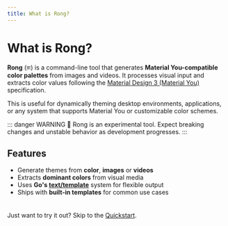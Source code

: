 ```yaml
---
title: What is Rong?
---
```


# What is Rong?

**Rong** (রং) is a command-line tool that generates **Material You-compatible color palettes** from images and videos. It processes visual input and extracts color values following the [Material Design 3 (Material You)](https://m3.material.io/) specification.

This is useful for dynamically theming desktop environments, applications, or any system that supports Material You or customizable color schemes.

::: danger WARNING
🧪 Rong is an experimental tool. Expect breaking changes and unstable behavior as development progresses.
:::

## Features

- Generate themes from **color**, **images** or **videos**
- Extracts **dominant colors** from visual media
- Uses **Go's [text/template](https://pkg.go.dev/text/template)** system for flexible output
- Ships with **built-in templates** for common use cases

<div class="tip custom-block" style="padding-top: 8px">

Just want to try it out? Skip to the [Quickstart](./getting-started).

</div>
